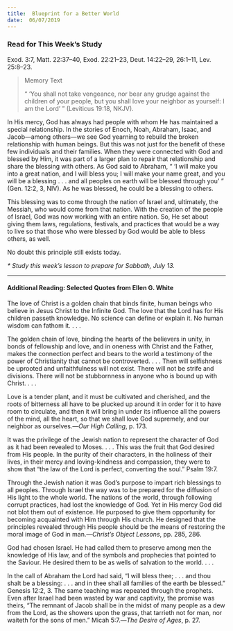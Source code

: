 ```yaml
---
title:  Blueprint for a Better World
date:  06/07/2019
---
```


### Read for This Week’s Study
Exod. 3:7, Matt. 22:37–40, Exod. 22:21–23, Deut. 14:22–29, 26:1–11, Lev. 25:8–23.

> <p>Memory Text</p>
> “ ‘You shall not take vengeance, nor bear any grudge against the children of your people, but you shall love your neighbor as yourself: I am the Lord’ ” (Leviticus 19:18, NKJV).

In His mercy, God has always had people with whom He has maintained a special relationship. In the stories of Enoch, Noah, Abraham, Isaac, and Jacob—among others—we see God yearning to rebuild the broken relationship with human beings. But this was not just for the benefit of these few individuals and their families. When they were connected with God and blessed by Him, it was part of a larger plan to repair that relationship and share the blessing with others. As God said to Abraham, “ ‘I will make you into a great nation, and I will bless you; I will make your name great, and you will be a blessing . . . and all peoples on earth will be blessed through you’ ” (Gen. 12:2, 3, NIV). As he was blessed, he could be a blessing to others.

This blessing was to come through the nation of Israel and, ultimately, the Messiah, who would come from that nation. With the creation of the people of Israel, God was now working with an entire nation. So, He set about giving them laws, regulations, festivals, and practices that would be a way to live so that those who were blessed by God would be able to bless others, as well.

No doubt this principle still exists today.

_* Study this week’s lesson to prepare for Sabbath, July 13._

---

#### Additional Reading: Selected Quotes from Ellen G. White

The love of Christ is a golden chain that binds finite, human beings who believe in Jesus Christ to the Infinite God. The love that the Lord has for His children passeth knowledge. No science can define or explain it. No human wisdom can fathom it. . . .

The golden chain of love, binding the hearts of the believers in unity, in bonds of fellowship and love, and in oneness with Christ and the Father, makes the connection perfect and bears to the world a testimony of the power of Christianity that cannot be controverted. . . . Then will selfishness be uprooted and unfaithfulness will not exist. There will not be strife and divisions. There will not be stubbornness in anyone who is bound up with Christ. . . . 

Love is a tender plant, and it must be cultivated and cherished, and the roots of bitterness all have to be plucked up around it in order for it to have room to circulate, and then it will bring in under its influence all the powers of the mind, all the heart, so that we shall love God supremely, and our neighbor as ourselves.—_Our High Calling_, p. 173. 

It was the privilege of the Jewish nation to represent the character of God as it had been revealed to Moses. . . . This was the fruit that God desired from His people. In the purity of their characters, in the holiness of their lives, in their mercy and loving-kindness and compassion, they were to show that “the law of the Lord is perfect, converting the soul.” Psalm 19:7. 

Through the Jewish nation it was God’s purpose to impart rich blessings to all peoples. Through Israel the way was to be prepared for the diffusion of His light to the whole world. The nations of the world, through following corrupt practices, had lost the knowledge of God. Yet in His mercy God did not blot them out of existence. He purposed to give them opportunity for becoming acquainted with Him through His church. He designed that the principles revealed through His people should be the means of restoring the moral image of God in man.—_Christ’s Object Lessons_, pp. 285, 286.

God had chosen Israel. He had called them to preserve among men the knowledge of His law, and of the symbols and prophecies that pointed to the Saviour. He desired them to be as wells of salvation to the world. . . .

In the call of Abraham the Lord had said, “I will bless thee; . . . and thou shalt be a blessing: . . . and in thee shall all families of the earth be blessed.” Genesis 12:2, 3. The same teaching was repeated through the prophets. Even after Israel had been wasted by war and captivity, the promise was theirs, “The remnant of Jacob shall be in the midst of many people as a dew from the Lord, as the showers upon the grass, that tarrieth not for man, nor waiteth for the sons of men.” Micah 5:7.—_The Desire of Ages_, p. 27. 